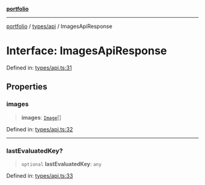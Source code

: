 [**portfolio**](../../../README.md)

***

[portfolio](../../../modules.md) / [types/api](../README.md) / ImagesApiResponse

# Interface: ImagesApiResponse

Defined in: [types/api.ts:31](https://github.com/tnorlund/Portfolio/blob/bcc8269a88b4909082c9fd8d4e4e7c7929beb1ce/portfolio/types/api.ts#L31)

## Properties

### images

> **images**: [`Image`](Image.md)[]

Defined in: [types/api.ts:32](https://github.com/tnorlund/Portfolio/blob/bcc8269a88b4909082c9fd8d4e4e7c7929beb1ce/portfolio/types/api.ts#L32)

***

### lastEvaluatedKey?

> `optional` **lastEvaluatedKey**: `any`

Defined in: [types/api.ts:33](https://github.com/tnorlund/Portfolio/blob/bcc8269a88b4909082c9fd8d4e4e7c7929beb1ce/portfolio/types/api.ts#L33)
